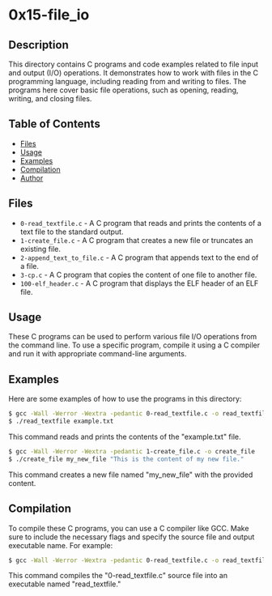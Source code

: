 # 0x15-file_io

## Description
This directory contains C programs and code examples related to file input and output (I/O) operations. It demonstrates how to work with files in the C programming language, including reading from and writing to files. The programs here cover basic file operations, such as opening, reading, writing, and closing files.

## Table of Contents
* [Files](#files)
* [Usage](#usage)
* [Examples](#examples)
* [Compilation](#compilation)
* [Author](#author)

## Files
* `0-read_textfile.c` - A C program that reads and prints the contents of a text file to the standard output.
* `1-create_file.c` - A C program that creates a new file or truncates an existing file.
* `2-append_text_to_file.c` - A C program that appends text to the end of a file.
* `3-cp.c` - A C program that copies the content of one file to another file.
* `100-elf_header.c` - A C program that displays the ELF header of an ELF file.

## Usage
These C programs can be used to perform various file I/O operations from the command line. To use a specific program, compile it using a C compiler and run it with appropriate command-line arguments.

## Examples
Here are some examples of how to use the programs in this directory:

```bash
$ gcc -Wall -Werror -Wextra -pedantic 0-read_textfile.c -o read_textfile
$ ./read_textfile example.txt
```

This command reads and prints the contents of the "example.txt" file.

```bash
$ gcc -Wall -Werror -Wextra -pedantic 1-create_file.c -o create_file
$ ./create_file my_new_file "This is the content of my new file."
```

This command creates a new file named "my_new_file" with the provided content.

## Compilation
To compile these C programs, you can use a C compiler like GCC. Make sure to include the necessary flags and specify the source file and output executable name. For example:

```bash
$ gcc -Wall -Werror -Wextra -pedantic 0-read_textfile.c -o read_textfile
```

This command compiles the "0-read_textfile.c" source file into an executable named "read_textfile."


